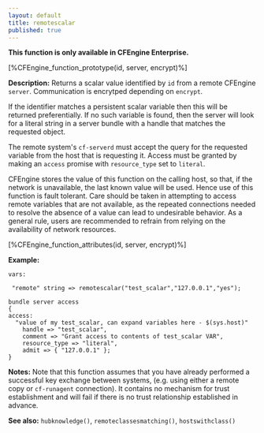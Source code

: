 ```yaml
---
layout: default
title: remotescalar
published: true
---
```


**This function is only available in CFEngine Enterprise.**

[%CFEngine_function_prototype(id, server, encrypt)%]

**Description:** Returns a scalar value identified by `id` from a remote CFEngine
`server`. Communication is encrytped depending on ```encrypt```.

If the identifier matches a persistent scalar variable then this will be returned
preferentially. If no such variable is found, then the server will look for a
literal string in a server bundle with a handle that matches the requested object.

The remote system's `cf-serverd` must accept the query for the requested
variable from the host that is requesting it. Access must be granted by making
an `access` promise with `resource_type` set to `literal`.

CFEngine stores the value of this function on the calling host, so that, if the
network is unavailable, the last known value will be used. Hence use of this
function is fault tolerant. Care should be taken in attempting to access
remote variables that are not available, as the repeated connections
needed to resolve the absence of a value can lead to undesirable
behavior. As a general rule, users are recommended to refrain from
relying on the availability of network resources.

[%CFEngine_function_attributes(id, server, encrypt)%]

**Example:**

```cf3
vars:

 "remote" string => remotescalar("test_scalar","127.0.0.1","yes");
```

```cf3
bundle server access
{
access:
  "value of my test_scalar, can expand variables here - $(sys.host)"
    handle => "test_scalar",
    comment => "Grant access to contents of test_scalar VAR",
    resource_type => "literal",
    admit => { "127.0.0.1" };
}
```

**Notes:** Note that this function assumes that you have already performed a
successful key exchange between systems, (e.g. using either a remote
copy or `cf-runagent` connection). It contains no mechanism for trust
establishment and will fail if there is no trust relationship
established in advance.

**See also:** `hubknowledge()`, `remoteclassesmatching()`, `hostswithclass()`
